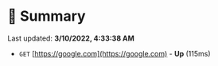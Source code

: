 # 📖 Summary
Last updated: **3/10/2022, 4:33:38 AM**

- `GET` [https://google.com](https://google.com) - **Up** (115ms)
